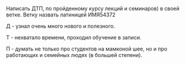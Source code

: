 Написать ДТП, по пройденному курсу лекций и семинаров) в своей ветке. Ветку назвать латиницей ИМЯ54372

Д - узнал очень много нового и полезного.

Т - нехватало времени, проходил обучение в записи.

П - думать не только про студентов на мамконой шее, но и про работающих и семейных людях (в большей степени).